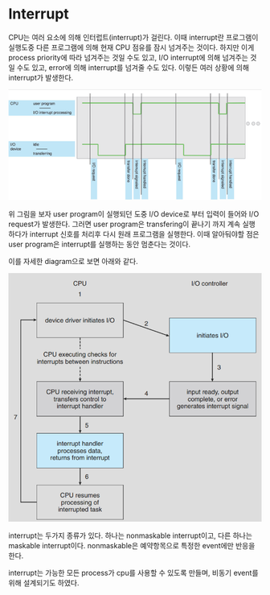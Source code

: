 # Interrupt

 CPU는 여러 요소에 의해 인터럽트(interrupt)가 걸린다. 이때 interrupt란 프로그램이 실행도중 다른 프로그램에 의해 현재 CPU 점유를 잠시 넘겨주는 것이다. 하지만 이게 process priority에 따라 넘겨주는 것일 수도 있고, I/O interrupt에 의해 넘겨주는 것일 수도 있고, error에 의해 interrupt를 넘겨줄 수도 있다. 이렇든 여러 상황에 의해 interrupt가 발생한다.

![I/O Interrupt Example](../assets/2019.04.29/io_interrupt_example.png)

 위 그림을 보자 user program이 실행되던 도중 I/O device로 부터 입력이 들어와 I/O request가 발생한다. 그러면 user program은 transfering이 끝나기 까지 계속 실행하다가 interrupt 신호를 처리후 다시 원래 프로그램을 실행한다. 이때 알아둬야할 점은 user program은 interrupt를 실행하는 동안 멈춘다는 것이다.

 이를 자세한 diagram으로 보면 아래와 같다.

![interrupt_process_detail](../assets/2019.04.29/interrupt_process_detail.png)

 interrupt는 두가지 종류가 있다. 하나는 nonmaskable interrupt이고, 다른 하나는 maskable interrupt이다. nonmaskable은 예약항목으로 특정한 event에만 반응을 한다.

 interrupt는 가능한 모든 process가 cpu를 사용할 수 있도록 만들며, 비동기 event를 위해 설계되기도 하였다.